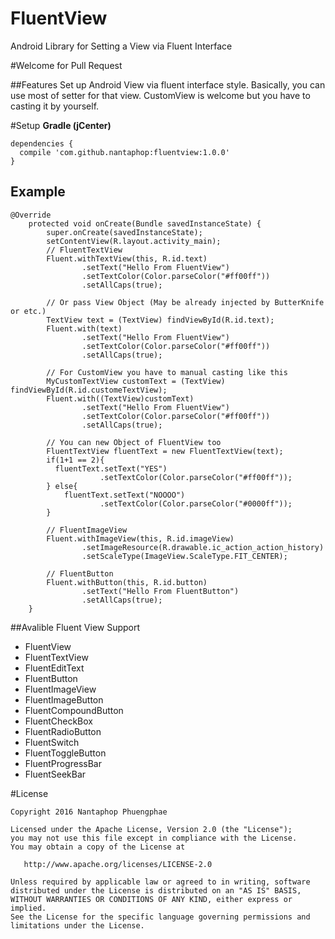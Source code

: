 # FluentView
Android Library for Setting a View via Fluent Interface

#Welcome for Pull Request 

##Features
Set up Android View via fluent interface style. Basically, you can use most of setter for that view. CustomView is welcome but you have to casting it by yourself.

#Setup
**Gradle (jCenter)**
```
dependencies {
  compile 'com.github.nantaphop:fluentview:1.0.0'
}
```

## Example
```
@Override
    protected void onCreate(Bundle savedInstanceState) {
        super.onCreate(savedInstanceState);
        setContentView(R.layout.activity_main);
        // FluentTextView
        Fluent.withTextView(this, R.id.text)
                .setText("Hello From FluentView")
                .setTextColor(Color.parseColor("#ff00ff"))
                .setAllCaps(true);

        // Or pass View Object (May be already injected by ButterKnife or etc.)
        TextView text = (TextView) findViewById(R.id.text);
        Fluent.with(text)
                .setText("Hello From FluentView")
                .setTextColor(Color.parseColor("#ff00ff"))
                .setAllCaps(true);
                
        // For CustomView you have to manual casting like this
        MyCustomTextView customText = (TextView) findViewById(R.id.customeTextView);
        Fluent.with((TextView)customText)
                .setText("Hello From FluentView")
                .setTextColor(Color.parseColor("#ff00ff"))
                .setAllCaps(true);
                
        // You can new Object of FluentView too
        FluentTextView fluentText = new FluentTextView(text);
        if(1+1 == 2){
          fluentText.setText("YES")
                    .setTextColor(Color.parseColor("#ff00ff"));
        } else{
            fluentText.setText("NOOOO")
                    .setTextColor(Color.parseColor("#0000ff"));
        }

        // FluentImageView
        Fluent.withImageView(this, R.id.imageView)
                .setImageResource(R.drawable.ic_action_action_history)
                .setScaleType(ImageView.ScaleType.FIT_CENTER);

        // FluentButton
        Fluent.withButton(this, R.id.button)
                .setText("Hello From FluentButton")
                .setAllCaps(true);
    }
```

##Avalible Fluent View Support
- FluentView
- FluentTextView
- FluentEditText
- FluentButton
- FluentImageView
- FluentImageButton
- FluentCompoundButton
- FluentCheckBox
- FluentRadioButton
- FluentSwitch
- FluentToggleButton
- FluentProgressBar
- FluentSeekBar

#License
```
Copyright 2016 Nantaphop Phuengphae

Licensed under the Apache License, Version 2.0 (the "License");
you may not use this file except in compliance with the License.
You may obtain a copy of the License at

   http://www.apache.org/licenses/LICENSE-2.0

Unless required by applicable law or agreed to in writing, software
distributed under the License is distributed on an "AS IS" BASIS,
WITHOUT WARRANTIES OR CONDITIONS OF ANY KIND, either express or implied.
See the License for the specific language governing permissions and
limitations under the License.
```
